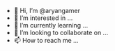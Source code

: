 - 👋 Hi, I’m @aryangamer
- 👀 I’m interested in ...
- 🌱 I’m currently learning ...
- 💞️ I’m looking to collaborate on ...
- 📫 How to reach me ...

<!---
aryangamer/aryangamer is a ✨ special ✨ repository because its `README.md` (this file) appears on your GitHub profile.
You can click the Preview link to take a look at your changes.
--->
